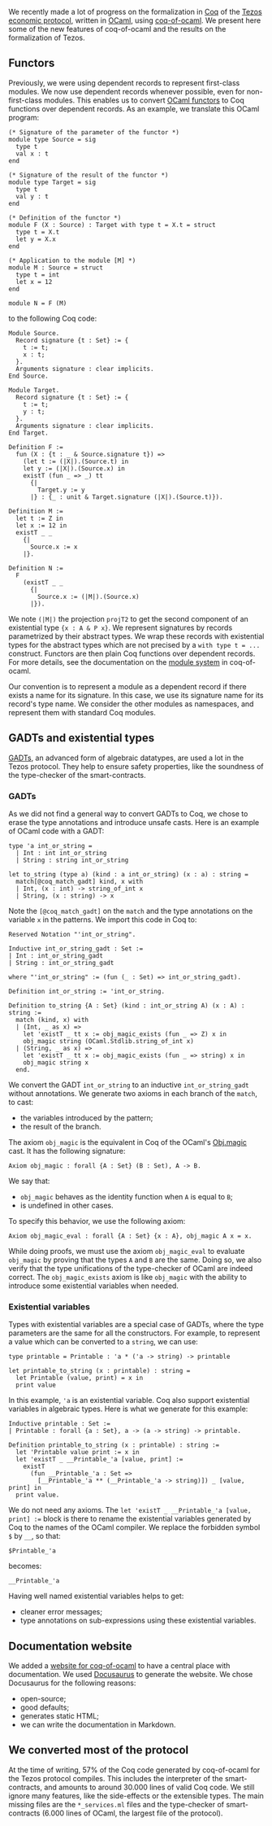 We recently made a lot of progress on the formalization in [Coq](https://coq.inria.fr/) of the [Tezos economic protocol](https://gitlab.com/tezos/tezos/-/tree/master/src/proto_alpha/lib_protocol), written in [OCaml](https://ocaml.org/), using [coq-of-ocaml](https://clarus.github.io/coq-of-ocaml/). We present here some of the new features of coq-of-ocaml and the results on the formalization of Tezos.

## Functors
Previously, we were using dependent records to represent first-class modules. We now use dependent records whenever possible, even for non-first-class modules. This enables us to convert [OCaml functors](https://dev.realworldocaml.org/functors.html) to Coq functions over dependent records. As an example, we translate this OCaml program:

    (* Signature of the parameter of the functor *)
    module type Source = sig
      type t
      val x : t
    end

    (* Signature of the result of the functor *)
    module type Target = sig
      type t
      val y : t
    end

    (* Definition of the functor *)
    module F (X : Source) : Target with type t = X.t = struct
      type t = X.t
      let y = X.x
    end

    (* Application to the module [M] *)
    module M : Source = struct
      type t = int
      let x = 12
    end

    module N = F (M)

to the following Coq code:

    Module Source.
      Record signature {t : Set} := {
        t := t;
        x : t;
      }.
      Arguments signature : clear implicits.
    End Source.

    Module Target.
      Record signature {t : Set} := {
        t := t;
        y : t;
      }.
      Arguments signature : clear implicits.
    End Target.

    Definition F :=
      fun (X : {t : _ & Source.signature t}) =>
        (let t := (|X|).(Source.t) in
        let y := (|X|).(Source.x) in
        existT (fun _ => _) tt
          {|
            Target.y := y
          |} : {_ : unit & Target.signature (|X|).(Source.t)}).

    Definition M :=
      let t := Z in
      let x := 12 in
      existT _ _
        {|
          Source.x := x
        |}.

    Definition N :=
      F
        (existT _ _
          {|
            Source.x := (|M|).(Source.x)
          |}).

We note `(|M|)` the projection `projT2` to get the second component of an existential type `{x : A & P x}`. We represent signatures by records parametrized by their abstract types. We wrap these records with existential types for the abstract types which are not precised by a `with type t = ...` construct. Functors are then plain Coq functions over dependent records. For more details, see the documentation on the [module system](https://clarus.github.io/coq-of-ocaml/docs/module-system) in coq-of-ocaml.

Our convention is to represent a module as a dependent record if there exists a name for its signature. In this case, we use its signature name for its record's type name. We consider the other modules as namespaces, and represent them with standard Coq modules.

## GADTs and existential types
[GADTs](https://caml.inria.fr/pub/docs/manual-ocaml/manual033.html), an advanced form of algebraic datatypes, are used a lot in the Tezos protocol. They help to ensure safety properties, like the soundness of the type-checker of the smart-contracts.

### GADTs
As we did not find a general way to convert GADTs to Coq, we chose to erase the type annotations and introduce unsafe casts. Here is an example of OCaml code with a GADT:

    type 'a int_or_string =
      | Int : int int_or_string
      | String : string int_or_string

    let to_string (type a) (kind : a int_or_string) (x : a) : string =
      match[@coq_match_gadt] kind, x with
      | Int, (x : int) -> string_of_int x
      | String, (x : string) -> x

Note the `[@coq_match_gadt]` on the `match` and the type annotations on the variable `x` in the patterns. We import this code in Coq to:

    Reserved Notation "'int_or_string".

    Inductive int_or_string_gadt : Set :=
    | Int : int_or_string_gadt
    | String : int_or_string_gadt

    where "'int_or_string" := (fun (_ : Set) => int_or_string_gadt).

    Definition int_or_string := 'int_or_string.

    Definition to_string {A : Set} (kind : int_or_string A) (x : A) : string :=
      match (kind, x) with
      | (Int, _ as x) =>
        let 'existT _ tt x := obj_magic_exists (fun _ => Z) x in
        obj_magic string (OCaml.Stdlib.string_of_int x)
      | (String, _ as x) =>
        let 'existT _ tt x := obj_magic_exists (fun _ => string) x in
        obj_magic string x
      end.

We convert the GADT `int_or_string` to an inductive `int_or_string_gadt` without annotations. We generate two axioms in each branch of the `match`, to cast:

* the variables introduced by the pattern;
* the result of the branch.

The axiom `obj_magic` is the equivalent in Coq of the OCaml's [Obj.magic](https://caml.inria.fr/pub/docs/manual-ocaml/libref/Obj.html) cast. It has the following signature:

    Axiom obj_magic : forall {A : Set} (B : Set), A -> B.

We say that:

* `obj_magic` behaves as the identity function when `A` is equal to `B`;
* is undefined in other cases.

To specify this behavior, we use the following axiom:

    Axiom obj_magic_eval : forall {A : Set} {x : A}, obj_magic A x = x.

While doing proofs, we must use the axiom `obj_magic_eval` to evaluate `obj_magic` by proving that the types `A` and `B` are the same. Doing so, we also verify that the type unifications of the type-checker of OCaml are indeed correct. The `obj_magic_exists` axiom is like `obj_magic` with the ability to introduce some existential variables when needed.

### Existential variables
Types with existential variables are a special case of GADTs, where the type parameters are the same for all the constructors. For example, to represent a value which can be converted to a `string`, we can use:

    type printable = Printable : 'a * ('a -> string) -> printable

    let printable_to_string (x : printable) : string =
      let Printable (value, print) = x in
      print value

In this example, `'a` is an existential variable. Coq also support existential variables in algebraic types. Here is what we generate for this example:

    Inductive printable : Set :=
    | Printable : forall {a : Set}, a -> (a -> string) -> printable.

    Definition printable_to_string (x : printable) : string :=
      let 'Printable value print := x in
      let 'existT _ __Printable_'a [value, print] :=
        existT
          (fun __Printable_'a : Set =>
            [__Printable_'a ** (__Printable_'a -> string)]) _ [value, print] in
      print value.

We do not need any axioms. The `let 'existT _ __Printable_'a [value, print] :=` block is there to rename the existential variables generated by Coq to the names of the OCaml compiler. We replace the forbidden symbol `$` by `__`, so that:

    $Printable_'a

becomes:

    __Printable_'a

Having well named existential variables helps to get:

* cleaner error messages;
* type annotations on sub-expressions using these existential variables.

## Documentation website
We added a [website for coq-of-ocaml](https://clarus.github.io/coq-of-ocaml/) to have a central place with documentation. We used [Docusaurus](https://docusaurus.io/) to generate the website. We chose Docusaurus for the following reasons:

* open-source;
* good defaults;
* generates static HTML;
* we can write the documentation in Markdown.

## We converted most of the protocol
At the time of writing, 57% of the Coq code generated by coq-of-ocaml for the Tezos protocol compiles. This includes the interpreter of the smart-contracts, and amounts to around 30.000 lines of valid Coq code. We still ignore many features, like the side-effects or the extensible types. The main missing files are the `*_services.ml` files and the type-checker of smart-contracts (6.000 lines of OCaml, the largest file of the protocol).
